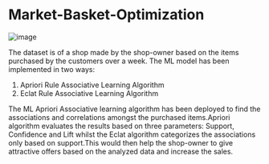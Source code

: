 # Market-Basket-Optimization

![image](https://user-images.githubusercontent.com/93526322/153766219-465a440f-8f6e-4057-a2d0-15f6650e161a.png)


The dataset is of a shop made by the shop-owner based on the items purchased by the customers over a week.
The ML model has been implemented in two ways:
<ol>
  <li> Apriori Rule Associative Learning Algorithm </li>
  <li> Eclat Rule Associative Learning Algorithm </li> 
  </ol>
  
  
The ML Apriori Associative learning algorithm has been deployed to find the associations and correlations amongst the purchased items.Apriori algorithm evaluates the results based on three parameters: Support, Confidence and Lift whilst the Eclat algorithm categorizes the associations only based on support.This would then help the shop-owner to give attractive offers based on the analyzed data and increase the sales.
